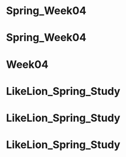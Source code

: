 # Spring_Week04
# Spring_Week04
# Week04
# LikeLion_Spring_Study
# LikeLion_Spring_Study
# LikeLion_Spring_Study
